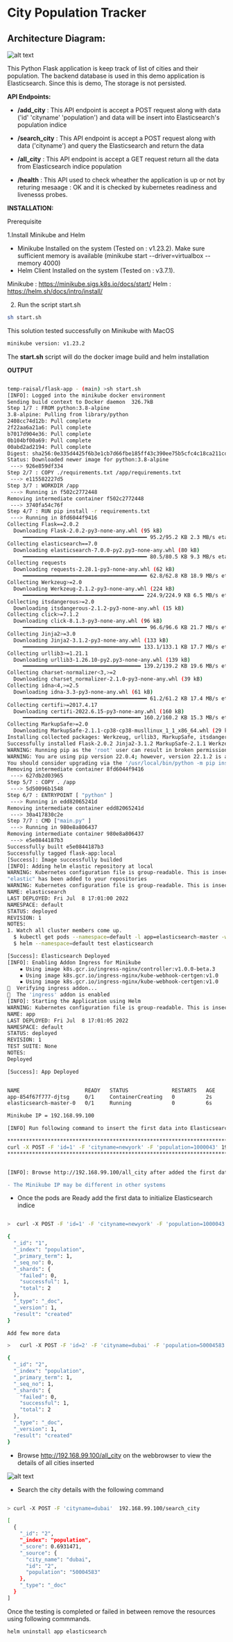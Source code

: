 # City Population Tracker

## Architecture Diagram:

![alt text](diagram.jpg)

This Python Flask application is keep track of list of cities and their population. The backend database is used in this demo application is Elasticsearch. Since this is demo, The storage is not persisted.

**API Endpoints:**

*  **/add_city** : This API endpoint is accept a POST request along with data ('id' 'cityname' 'population') and data will be insert into Elasticsearch's population indice

*  **/search_city** : This API endpoint is accept a POST request along with data ('cityname') and query the Elasticsearch and return the data

*  **/all_city** : This API endpoint is accept a GET request return all the data from Elasticsearch indice population

*  **/health** : This API used to check wheather the application is up or not by returing mesaage : OK and it is checked by kubernetes readiness and livenesss probes.



**INSTALLATION:**

Prerequisite

1.Install Minikube and Helm
- Minikube Installed on the system (Tested on : v1.23.2). Make sure sufficient memory is available (minikube start --driver=virtualbox --memory 4000)
- Helm Client Installed on the system (Tested on : v3.7.1).

Minikube : https://minikube.sigs.k8s.io/docs/start/
Helm : https://helm.sh/docs/intro/install/

2. Run the script start.sh
```bash
sh start.sh
```

This solution tested successfully on Minikube with MacOS
```bash
minikube version: v1.23.2
```

The **start.sh** script will do the docker image build and helm installation

**OUTPUT**

```bash

temp-raisal/flask-app - (main) >sh start.sh
[INFO]: Logged into the minikube docker environment
Sending build context to Docker daemon  326.7kB
Step 1/7 : FROM python:3.8-alpine
3.8-alpine: Pulling from library/python
2408cc74d12b: Pull complete
2f22aa6a21a6: Pull complete
b7017d904e36: Pull complete
0b104bf00a69: Pull complete
00abd2ad2194: Pull complete
Digest: sha256:0e335d4425f6b3e1cb7d66fbe185ff43c390ee75b5cfc4c18ca211cd03473325
Status: Downloaded newer image for python:3.8-alpine
 ---> 926e859df334
Step 2/7 : COPY ./requirements.txt /app/requirements.txt
 ---> e115582227d5
Step 3/7 : WORKDIR /app
 ---> Running in f502c2772448
Removing intermediate container f502c2772448
 ---> 3740fa54c76f
Step 4/7 : RUN pip install -r requirements.txt
 ---> Running in 8fd6044f9416
Collecting Flask==2.0.2
  Downloading Flask-2.0.2-py3-none-any.whl (95 kB)
     ━━━━━━━━━━━━━━━━━━━━━━━━━━━━━━━━━━━━━━━━ 95.2/95.2 KB 2.3 MB/s eta 0:00:00
Collecting elasticsearch==7.0
  Downloading elasticsearch-7.0.0-py2.py3-none-any.whl (80 kB)
     ━━━━━━━━━━━━━━━━━━━━━━━━━━━━━━━━━━━━━━━━ 80.5/80.5 KB 9.3 MB/s eta 0:00:00
Collecting requests
  Downloading requests-2.28.1-py3-none-any.whl (62 kB)
     ━━━━━━━━━━━━━━━━━━━━━━━━━━━━━━━━━━━━━━━━ 62.8/62.8 KB 18.9 MB/s eta 0:00:00
Collecting Werkzeug>=2.0
  Downloading Werkzeug-2.1.2-py3-none-any.whl (224 kB)
     ━━━━━━━━━━━━━━━━━━━━━━━━━━━━━━━━━━━━━━━ 224.9/224.9 KB 6.5 MB/s eta 0:00:00
Collecting itsdangerous>=2.0
  Downloading itsdangerous-2.1.2-py3-none-any.whl (15 kB)
Collecting click>=7.1.2
  Downloading click-8.1.3-py3-none-any.whl (96 kB)
     ━━━━━━━━━━━━━━━━━━━━━━━━━━━━━━━━━━━━━━━━ 96.6/96.6 KB 21.7 MB/s eta 0:00:00
Collecting Jinja2>=3.0
  Downloading Jinja2-3.1.2-py3-none-any.whl (133 kB)
     ━━━━━━━━━━━━━━━━━━━━━━━━━━━━━━━━━━━━━━ 133.1/133.1 KB 17.7 MB/s eta 0:00:00
Collecting urllib3>=1.21.1
  Downloading urllib3-1.26.10-py2.py3-none-any.whl (139 kB)
     ━━━━━━━━━━━━━━━━━━━━━━━━━━━━━━━━━━━━━━ 139.2/139.2 KB 19.6 MB/s eta 0:00:00
Collecting charset-normalizer<3,>=2
  Downloading charset_normalizer-2.1.0-py3-none-any.whl (39 kB)
Collecting idna<4,>=2.5
  Downloading idna-3.3-py3-none-any.whl (61 kB)
     ━━━━━━━━━━━━━━━━━━━━━━━━━━━━━━━━━━━━━━━━ 61.2/61.2 KB 17.4 MB/s eta 0:00:00
Collecting certifi>=2017.4.17
  Downloading certifi-2022.6.15-py3-none-any.whl (160 kB)
     ━━━━━━━━━━━━━━━━━━━━━━━━━━━━━━━━━━━━━━ 160.2/160.2 KB 15.3 MB/s eta 0:00:00
Collecting MarkupSafe>=2.0
  Downloading MarkupSafe-2.1.1-cp38-cp38-musllinux_1_1_x86_64.whl (29 kB)
Installing collected packages: Werkzeug, urllib3, MarkupSafe, itsdangerous, idna, click, charset-normalizer, certifi, requests, Jinja2, elasticsearch, Flask
Successfully installed Flask-2.0.2 Jinja2-3.1.2 MarkupSafe-2.1.1 Werkzeug-2.1.2 certifi-2022.6.15 charset-normalizer-2.1.0 click-8.1.3 elasticsearch-7.0.0 idna-3.3 itsdangerous-2.1.2 requests-2.28.1 urllib3-1.26.10
WARNING: Running pip as the 'root' user can result in broken permissions and conflicting behaviour with the system package manager. It is recommended to use a virtual environment instead: https://pip.pypa.io/warnings/venv
WARNING: You are using pip version 22.0.4; however, version 22.1.2 is available.
You should consider upgrading via the '/usr/local/bin/python -m pip install --upgrade pip' command.
Removing intermediate container 8fd6044f9416
 ---> 627db2d03965
Step 5/7 : COPY . /app
 ---> 5d50096b1548
Step 6/7 : ENTRYPOINT [ "python" ]
 ---> Running in edd82065241d
Removing intermediate container edd82065241d
 ---> 30a417830c2e
Step 7/7 : CMD ["main.py" ]
 ---> Running in 980e8a806437
Removing intermediate container 980e8a806437
 ---> e5e0844187b3
Successfully built e5e0844187b3
Successfully tagged flask-app:local
[Success]: Image successfully builded
[INFO]: Adding helm elastic repository at local
WARNING: Kubernetes configuration file is group-readable. This is insecure. Location: /Users/raisal/.kube/config
"elastic" has been added to your repositories
WARNING: Kubernetes configuration file is group-readable. This is insecure. Location: /Users/raisal/.kube/config
NAME: elasticsearch
LAST DEPLOYED: Fri Jul  8 17:01:00 2022
NAMESPACE: default
STATUS: deployed
REVISION: 1
NOTES:
1. Watch all cluster members come up.
  $ kubectl get pods --namespace=default -l app=elasticsearch-master -w2. Test cluster health using Helm test.
  $ helm --namespace=default test elasticsearch

[Success]: Elasticsearch Deployed
[INFO]: Enabling Addon Ingress for Minikube
    ▪ Using image k8s.gcr.io/ingress-nginx/controller:v1.0.0-beta.3
    ▪ Using image k8s.gcr.io/ingress-nginx/kube-webhook-certgen:v1.0
    ▪ Using image k8s.gcr.io/ingress-nginx/kube-webhook-certgen:v1.0
🔎  Verifying ingress addon...
🌟  The 'ingress' addon is enabled
[INFO]: Starting the Application using Helm
WARNING: Kubernetes configuration file is group-readable. This is insecure. Location: /Users/raisal/.kube/config
NAME: app
LAST DEPLOYED: Fri Jul  8 17:01:05 2022
NAMESPACE: default
STATUS: deployed
REVISION: 1
TEST SUITE: None
NOTES:
Deployed

[Success]: App Deployed


NAME                     READY   STATUS              RESTARTS   AGE
app-854f67f777-djtsg     0/1     ContainerCreating   0          2s
elasticsearch-master-0   0/1     Running             0          6s

Minikube IP = 192.168.99.100

[INFO] Run following command to insert the first data into Elasticsearch once both the service Ready (This may take ~ 1 Minute)

********************************************************************************************
curl -X POST -F 'id=1' -F 'cityname=newyork' -F 'population=1000043' 192.168.99.100/add_city
********************************************************************************************


[INFO]: Browse http://192.168.99.100/all_city after added the first data


```
```diff
- The Minikube IP may be different in other systems
```


- Once the pods are Ready add the first data to initialize Elasticsearch indice

```bash

>  curl -X POST -F 'id=1' -F 'cityname=newyork' -F 'population=1000043' 192.168.99.100/add_city

{
  "_id": "1",
  "_index": "population",
  "_primary_term": 1,
  "_seq_no": 0,
  "_shards": {
    "failed": 0,
    "successful": 1,
    "total": 2
  },
  "_type": "_doc",
  "_version": 1,
  "result": "created"
}

Add few more data

>   curl -X POST -F 'id=2' -F 'cityname=dubai' -F 'population=50004583' 192.168.99.100/add_city

{
  "_id": "2",
  "_index": "population",
  "_primary_term": 1,
  "_seq_no": 1,
  "_shards": {
    "failed": 0,
    "successful": 1,
    "total": 2
  },
  "_type": "_doc",
  "_version": 1,
  "result": "created"
}

```



- Browse http://192.168.99.100/all_city on the webbrowser to view the details of all cities inserted

![alt text](output.png)



- Search the city details with the following command

```bash

> curl -X POST -F 'cityname=dubai'  192.168.99.100/search_city

[
  {
    "_id": "2",
    "_index": "population",
    "_score": 0.6931471,
    "_source": {
      "city_name": "dubai",
      "id": "2",
      "population": "50004583"
    },
    "_type": "_doc"
  }
]

```

Once the testing is completed or failed in between remove the resources using following commmands.

```bash
helm uninstall app elasticsearch
```